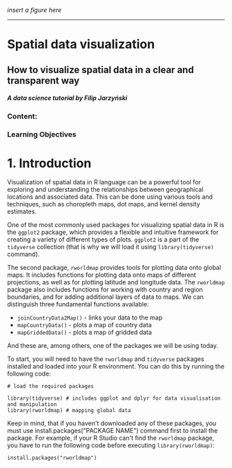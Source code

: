 *insert a figure here*

---------------------

# **Spatial data visualization**

## **How to visualize spatial data in a clear and transparent way**

##### *A data science tutorial by Filip Jarzyński*

### Content:

### Learning Objectives

# 1. Introduction
Visualization of spatial data in R language can be a powerful tool for exploring and understanding the relationships between geographical locations and associated data. This can be done using various tools and techniques, such as choropleth maps, dot maps, and kernel density estimates.

One of the most commonly used packages for visualizing spatial data in R is the `ggplot2` package, which provides a flexible and intuitive framework for creating a variety of different types of plots. `ggplot2` is a part of the `tidyverse` collection (that is why we will load it using `library(tidyverse)` command). 

The second package, `rworldmap` provides tools for plotting data onto global maps. It includes functions for plotting data onto maps of different projections, as well as for plotting latitude and longitude data. The `rworldmap` package also includes functions for working with country and region boundaries, and for adding additional layers of data to maps. We can distinguish three fundamental functions available:
* `joinCountryData2Map()` - links your data to the map 
* `mapCountryData()` - plots a map of country data 
* `mapGriddedData()` - plots a map of gridded data


And these are, among others, one of the packages we will be using today. 

To start, you will need to have the `rworldmap` and `tidyverse` packages installed and loaded into your R environment. You can do this by running the following code:

```{r}
# load the required packages

library(tidyverse) # includes ggplot and dplyr for data visualisation and manipulation
library(rworldmap) # mapping global data 
``` 
Keep in mind, that if you haven't downloaded any of these packages, you must use install.packages("PACKAGE NAME") command first to install the package. For example, if your R Studio can't find the `rworldmap` package, you have to run the following code before executing `library(rworldmap)`:

```{r}
install.packages("rworldmap") 
``` 



